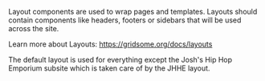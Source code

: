 Layout components are used to wrap pages and templates. Layouts should contain components like headers, footers or sidebars that will be used across the site.

Learn more about Layouts: https://gridsome.org/docs/layouts

The default layout is used for everything except the Josh's Hip Hop Emporium subsite which is taken care of by the JHHE layout. 